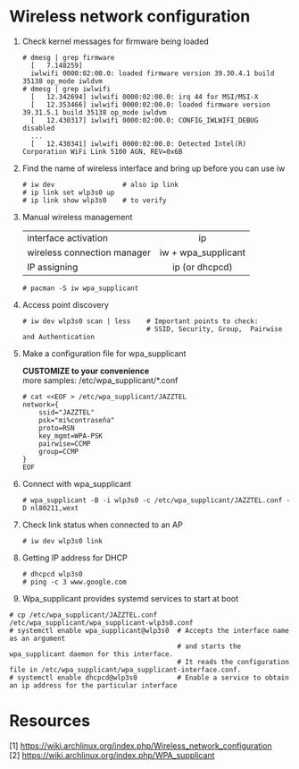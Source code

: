# Wireless network configuration


1. Check kernel messages for firmware being loaded

   ```
   # dmesg | grep firmware
     [   7.148259] 
     iwlwifi 0000:02:00.0: loaded firmware version 39.30.4.1 build 35138 op_mode iwldvm
   # dmesg | grep iwlwifi 
     [   12.342694] iwlwifi 0000:02:00.0: irq 44 for MSI/MSI-X
     [   12.353466] iwlwifi 0000:02:00.0: loaded firmware version 39.31.5.1 build 35138 op_mode iwldvm
     [   12.430317] iwlwifi 0000:02:00.0: CONFIG_IWLWIFI_DEBUG disabled
     ...
     [   12.430341] iwlwifi 0000:02:00.0: Detected Intel(R) Corporation WiFi Link 5100 AGN, REV=0x6B
   ```
   
2. Find the name of wireless interface and bring up before you can use iw
   ```
   # iw dev                 # also ip link
   # ip link set wlp3s0 up
   # ip link show wlp3s0    # to verify
   ```

3. Manual wireless management

   |                              |                     |
   | ---------------------------- |:-------------------:|
   | interface activation         | ip                  |
   | wireless connection manager  | iw + wpa_supplicant |
   | IP assigning                 | ip (or dhcpcd)      |
   ```
   # pacman -S iw wpa_supplicant
   ```

4. Access point discovery
   ```
   # iw dev wlp3s0 scan | less    # Important points to check: 
                                  # SSID, Security, Group,  Pairwise and Authentication
   ```

5. Make a configuration file for wpa_supplicant 

   **CUSTOMIZE to your convenience**  
   more samples: /etc/wpa_supplicant/*.conf
   ```
   # cat <<EOF > /etc/wpa_supplicant/JAZZTEL
   network={
       ssid="JAZZTEL"
       psk="mi%contraseña"
       proto=RSN
       key_mgmt=WPA-PSK
       pairwise=CCMP
       group=CCMP
   }
   EOF
   ```

6. Connect with wpa_supplicant
   ```
   # wpa_supplicant -B -i wlp3s0 -c /etc/wpa_supplicant/JAZZTEL.conf -D nl80211,wext
   ```

7. Check link status when connected to an AP
   ```
   # iw dev wlp3s0 link
   ```

8. Getting IP address for DHCP
   ```
   # dhcpcd wlp3s0
   # ping -c 3 www.google.com
   ```

9. Wpa_supplicant provides systemd services to start at boot
  ```
  # cp /etc/wpa_supplicant/JAZZTEL.conf /etc/wpa_supplicant/wpa_supplicant-wlp3s0.conf
  # systemctl enable wpa_supplicant@wlp3s0  # Accepts the interface name as an argument 
                                            # and starts the wpa_supplicant daemon for this interface.
                                            # It reads the configuration file in /etc/wpa_supplicant/wpa_supplicant-interface.conf.
  # systemctl enable dhcpcd@wlp3s0          # Enable a service to obtain an ip address for the particular interface
  ```




# Resources
[1] https://wiki.archlinux.org/index.php/Wireless_network_configuration  
[2] https://wiki.archlinux.org/index.php/WPA_supplicant  
